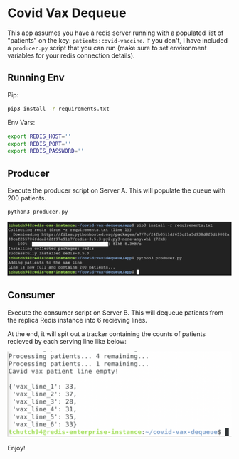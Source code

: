 # Covid Vax Dequeue

This app assumes you have a redis server running with a populated list of "patients" on the key: `patients:covid-vaccine`. If you don't, I have included a `producer.py` script that you can run (make sure to set environment variables for your redis connection details).

## Running Env

Pip:
```bash
pip3 install -r requirements.txt
```

Env Vars:
```bash
export REDIS_HOST=''
export REDIS_PORT=''
export REDIS_PASSWORD=''
```

## Producer
Execute the producer script on Server A. This will populate the queue with 200 patients.

```bash
python3 producer.py
```
![Producer](img/producer.png)



## Consumer
Execute the consumer script on Server B. This will dequeue patients from the replica Redis instance into 6 recieving lines.


At the end, it will spit out a tracker containing the counts of patients recieved by each serving line like below:

![Tracker](img/tracker.png)

Enjoy!